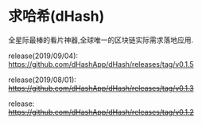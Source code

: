 # 求哈希(dHash)


全星际最棒的看片神器,全球唯一的区块链实际需求落地应用.

release(2019/09/04):  
https://github.com/dHashApp/dHash/releases/tag/v0.1.5

release(2019/08/01): 
~~https://github.com/dHashApp/dHash/releases/tag/v0.1.3~~

release:  
~~https://github.com/dHashApp/dHash/releases/tag/v0.1.2~~
